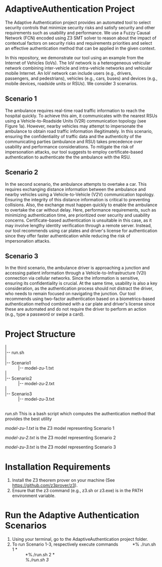 # AdaptiveAuthentication Project
The Adaptive Authentication project provides an automated tool to select security controls that minimize security risks and satisfy security and other requirements such as usability and performance.
We use a Fuzzy Causal Network (FCN) encoded using Z3 SMT solver to reason about the impact of contextual factors on security risks and requirements priorities and select an effective
authentication method that can be applied in the given context.

In this repository, we demonstrate our tool using an example from the Internet of Vehicles (IoVs). The IoV network is a heterogeneous vehicular network combining inter-vehicle and intra-vehicle
networks and vehicular mobile Internet. An IoV network can include users (e.g., drivers, passengers, and pedestrians), vehicles (e.g., cars, buses) and devices (e.g., mobile devices, roadside units or RSUs). We consider 3 scenarios.

## Scenario 1
The ambulance requires real-time road traffic information to reach the hospital quickly. To achieve this aim, it
communicates with the nearest RSUs using a Vehicle-to-Roadside Units (V2R) communication topology (see Figure 1a).
However, nearby vehicles may attempt to impersonate the ambulance to obtain road traffic information illegitimately. In
this scenario, ensuring the confidentiality of traffic data and the authenticity of the communicating parties (ambulance
and RSU) takes precedence over usability and performance considerations. 
To mitigate the risk of impersonation attacks, our tool suggests to employ certificate-based authentication to authenticate the
the ambulance with the RSU.

## Scenario 2
In the second scenario, the ambulance attempts to overtake a car. This requires exchanging
distance information between the ambulance and nearby vehicles using a Vehicle-to-Vehicle
(V2V) communication topology. Ensuring the integrity of this distance information is critical to preventing collisions.
Also, the exchange must happen quickly to enable the ambulance to overtake the car without delay. Here,
performance requirements, such as minimizing authentication time, are prioritized over security and usability concerns.
Certificate-based authentication is unsuitable in this case, as it may involve lengthy identity verification through a remote server. Instead, our tool recommends using car plates and driver's license for authentication since they offer faster authentication while reducing the risk of impersonation attacks.

## Scenario 3
In the third scenario, the ambulance driver is approaching a junction and accessing patient information through a Vehicle-to-Infrastructure
(V2I) connection via cellular networks. Since the information is sensitive, ensuring its confidentiality is
crucial. At the same time, usability is also a key consideration, as the authentication process should not distract the
driver, who needs to remain focused on navigating the junction. Our tool recommends using two-factor authentication based on a biometrics-based authentication method combined with a car plate and driver's license since these are automated and do not require the driver to perform an action (e.g., type a password or swipe a card).

# Project Structure
| <br />
|-- run.sh<br />
|<br />
|-- Scenario1 <br />
&nbsp;&nbsp;&nbsp; &nbsp;&nbsp;&nbsp;&nbsp;&nbsp;&nbsp;     |-- model-zu-1.txt<br />
|<br />
|-- Scenario2 <br />
&nbsp;&nbsp;&nbsp; &nbsp;&nbsp;&nbsp;&nbsp;&nbsp;&nbsp;      |-- model-zu-2.txt<br />
|<br />
|-- Scenario3<br />
 &nbsp;&nbsp;&nbsp; &nbsp;&nbsp;&nbsp;&nbsp;&nbsp;&nbsp;     |-- model-zu-3.txt<br /><br />

*run.sh* This is a bash script which computes the authentication method that provides the best utility

*model-zu-1.txt* is the Z3 model representing Scenario 1

*model-zu-2.txt* is the Z3 model representing Scenario 2

*model-zu-3.txt* is the Z3 model representing Scenario 3

# Installation Requirements
1) Install the Z3 theorem prover on your machine (See https://github.com/z3prover/z3).
2) Ensure that the z3 command (e.g., z3.sh or z3.exe) is in the PATH environment variable.

# Run the Adaptive Authentication Scenarios
1) Using your terminal, go to the AdaptiveAuthentication project folder.
2) To run Scenario 1-3, respectively execute commands
  &nbsp;&nbsp;&nbsp; &nbsp;&nbsp;&nbsp;&nbsp;&nbsp;&nbsp;  *% ./run.sh 1 * <br />
&nbsp;&nbsp;&nbsp; &nbsp;&nbsp;&nbsp;&nbsp;&nbsp;&nbsp;  *%./run.sh 2 * <br />
&nbsp;&nbsp;&nbsp; &nbsp;&nbsp;&nbsp;&nbsp;&nbsp;&nbsp;  *%./run.sh 3*
   
